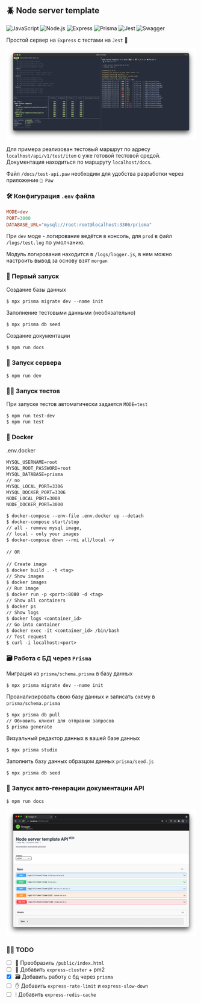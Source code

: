 ## 🪲 Node server template

![JavaScript](https://img.shields.io/badge/-JavaScript-24292F?style=for-the-badge&logo=JavaScript&logoColor=F7DF1E)
![Node.js](https://img.shields.io/badge/-Node.js-24292F?style=for-the-badge&logo=Node.js&logoColor=339933)
![Express](https://img.shields.io/badge/-Express-24292F?style=for-the-badge&logo=Express)
![Prisma](https://img.shields.io/badge/-Prisma-24292F?style=for-the-badge&logo=Prisma&logoColor=85EA2D)
![Jest](https://img.shields.io/badge/-Jest-24292F?style=for-the-badge&logo=Jest&logoColor=C21325)
![Swagger](https://img.shields.io/badge/-Swagger-24292F?style=for-the-badge&logo=Swagger&logoColor=85EA2D)

Простой сервер на ```Express``` с тестами на ```Jest``` 👋

<img src="./docs/Preview.png" alt="Preview" />

Для примера реализован тестовый маршрут по адресу ```localhost/api/v1/test/item``` с уже готовой тестовой средой.
Документация находиться по маршруту ```localhost/docs```.

Файл ```/docs/test-api.paw``` необходим для удобства разработки через приложение ```🦊 Paw```

### 🛠 Конфигурация ```.env``` файла

```conf
MODE=dev
PORT=3000
DATABASE_URL="mysql://root:root@localhost:3306/prisma"
```
При ```dev``` моде - логирование ведётся в консоль, для ```prod``` в файл ```/logs/test.log``` по умолчанию.

Модуль логирования находится в ```/logs/logger.js```, в нем можно настроить вывод за основу взят  ```morgan```

### 🏁 Первый запуск

Создание базы данных
```console
$ npx prisma migrate dev --name init
```
Заполнение тестовыми данными (необязательно)
```console
$ npx prisma db seed
```
Создание документации
```console
$ npm run docs
```

### 🚀 Запуск сервера

```console
$ npm run dev
```

### 🧑‍💻 Запуск тестов

При запуске тестов автоматически задается ```MODE=test```

```console
$ npm run test-dev
$ npm run test
```

### 🐳 Docker

.env.docker
```console
MYSQL_USERNAME=root
MYSQL_ROOT_PASSWORD=root
MYSQL_DATABASE=prisma
// no
MYSQL_LOCAL_PORT=3306
MYSQL_DOCKER_PORT=3306
NODE_LOCAL_PORT=3000
NODE_DOCKER_PORT=3000
```

```console
$ docker-compose --env-file .env.docker up --detach
$ docker-compose start/stop
// all - remove mysql image, 
// local - only your images
$ docker-compose down --rmi all/local -v

// OR

// Create image
$ docker build . -t <tag>
// Show images
$ docker images
// Run image
$ docker run -p <port>:8080 -d <tag>
// Show all containers
$ docker ps
// Show logs
$ docker logs <container_id>
// Go into container
$ docker exec -it <container_id> /bin/bash
// Test request
$ curl -i localhost:<port>
```

### 🗃 Работа с БД через ```Prisma```

Миграция из ```prisma/schema.prisma``` в базу данных
```console
$ npx prisma migrate dev --name init
```

Проанализировать свою базу данных и записать схему в ```prisma/schema.prisma```
```console
$ npx prisma db pull
// Обновить клиент для отправки запросов
$ prisma generate
```

Визуальный редактор данных в вашей базе данных
```console
$ npx prisma studio
```

Заполнить базу данных образцом данных ```prisma/seed.js```
```console
$ npx prisma db seed
```

### 📜 Запуск авто-генерации документации API

```console
$ npm run docs
```
<img src="./docs/Preview-docs.png" alt="Preview docs" />

### 🏋️‍♂️ TODO

- [ ] 💅 Преобразить ```/public/index.html```
- [ ] 💪 Добавить ```express-cluster``` + pm2
- [x] 🗃 Добавить работу с бд через ```prisma```
- [ ] ✋ Добавить ```express-rate-limit``` и ```express-slow-down```
- [ ] 🕯 Добавить ```express-redis-cache```
